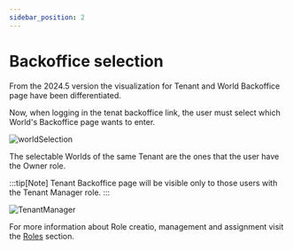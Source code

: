 ```yaml
---
sidebar_position: 2
---
```

# Backoffice selection 

From the 2024.5 version the visualization for Tenant and World Backoffice page have been differentiated.

Now, when logging in the tenat backoffice link, the user must select which World's Backoffice page wants to enter.

![worldSelection](/img/worldSelection.png)

The selectable Worlds of the same Tenant are the ones that the user have the Owner role.

:::tip[Note]
Tenant Backoffice page will be visible only to those users with the Tenant Manager role.
:::

![TenantManager](/img/tenantmanager.png)

For more information about Role creatio, management and assignment visit the [Roles](docs/Backoffice/Permission/Roles.md) section.